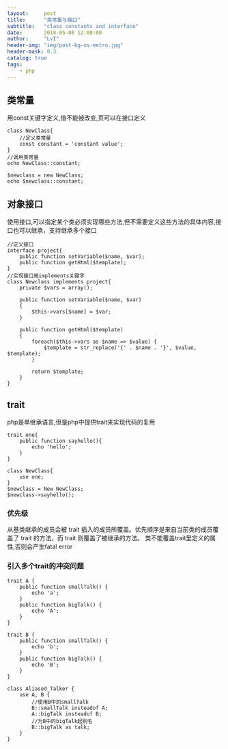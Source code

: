 ```yaml
---
layout:     post
title:      "类常量与接口"
subtitle:   "class constants and interface"
date:       2018-05-08 12:00:00
author:     "LvI"
header-img: "img/post-bg-os-metro.jpg"
header-mask: 0.3
catalog: true
tags:
    - php
---
```


## 类常量

用const关键字定义,值不能被改变,页可以在接口定义

```
class NewClass{
	//定义类常量
	const constant = 'constant value'; 
}
//调用类常量
echo NewClass::constant;

$newclass = new NewClass;
echo $newclass::constant;
```

## 对象接口

使用接口,可以指定某个类必须实现哪些方法,但不需要定义这些方法的具体内容,接口也可以继承，支持继承多个接口

```
//定义接口
interface project{
	public function setVariable($name, $var);
    public function getHtml($template);
}
//实现接口用implements关键字
class Newclass implements project{
	private $vars = array();
  
    public function setVariable($name, $var)
    {
        $this->vars[$name] = $var;
    }
  
    public function getHtml($template)
    {
        foreach($this->vars as $name => $value) {
            $template = str_replace('{' . $name . '}', $value, $template);
        }
 
        return $template;
    }
}
```

## trait

php是单继承语言,但是php中提供trait来实现代码的复用

```
trait one{
    public function sayhello(){
        echo 'hello';
    }
}

class NewClass{
    use one;
}
$newclass = New NewClass;
$newclass->sayhello();
```

### 优先级

从基类继承的成员会被 trait 插入的成员所覆盖。优先顺序是来自当前类的成员覆盖了 trait 的方法，而 trait 则覆盖了被继承的方法。
类不能覆盖trait里定义的属性,否则会产生fatal error

### 引入多个trait的冲突问题

```
trait A {
    public function smallTalk() {
        echo 'a';
    }
    public function bigTalk() {
        echo 'A';
    }
}

trait B {
    public function smallTalk() {
        echo 'b';
    }
    public function bigTalk() {
        echo 'B';
    }
}

class Aliased_Talker {
    use A, B {
        //使用B中的smallTalk
        B::smallTalk insteadof A;
        A::bigTalk insteadof B;
        //为B中的bigTalk起别名
        B::bigTalk as talk;
    }
}
```
